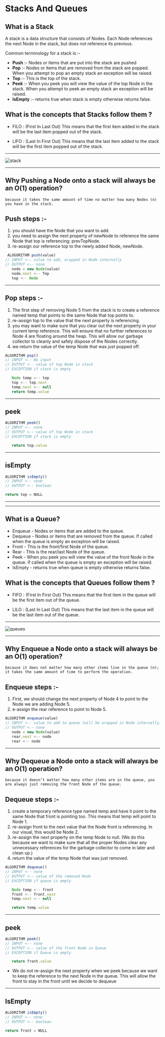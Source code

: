# Stacks And Queues

## What is a Stack

A stack is a data structure that consists of Nodes. Each Node references the next Node in the stack, but does not reference its previous.

Common terminology for a stack is :-

- **Push** :- Nodes or items that are put into the stack are pushed
- **Pop** :- Nodes or items that are removed from the stack are popped. When you attempt to pop an empty stack an exception will be raised.
- **Top** :- This is the top of the stack.
- **Peek** :- When you peek you will view the value of the top Node in the stack. When you attempt to peek an empty stack an exception will be raised.
- **IsEmpty** :- returns true when stack is empty otherwise returns false.

## What is the concepts that Stacks follow them ?

- FILO : (First In Last Out) This means that the first item added in the stack will be the last item popped out of the stack.

- LIFO : (Last In First Out) This means that the last item added to the stack will be the first item popped out of the stack.

---

![stack](./img/stack1.png)

---

## Why Pushing a Node onto a stack will always be an O(1) operation?

    because it takes the same amount of time no matter how many Nodes (n) you have in the stack.

## Push steps :-

1. you should have the Node that you want to add.
2. you need to assign the next property of newNode to reference the same Node that top is referencing: prevTopNode.
3. re-assign our reference top to the newly added Node, newNode.

```js
 ALOGORITHM push(value)
// INPUT <-- value to add, wrapped in Node internally
// OUTPUT <-- none
   node = new Node(value)
   node.next <-- Top
   top <-- Node
```

---

## Pop steps :-

1. The first step of removing Node 5 from the stack is to create a reference named temp that points to the same Node that top points to.
2. re-assign top to the value that the next property is referencing.
3. you may want to make sure that you clear out the next property in your current temp reference. This will ensure that no further references to Node 4 are floating around the heap. This will allow our garbage collector to cleanly and safely dispose of the Nodes correctly.
4. we return the value of the temp Node that was just popped off.

```js
ALGORITHM pop()
// INPUT <-- No input
// OUTPUT <-- value of top Node in stack
// EXCEPTION if stack is empty

   Node temp <-- top
   top <-- top.next
   temp.next <-- null
   return temp.value
```

---

## peek

```js
ALGORITHM peek()
// INPUT <-- none
// OUTPUT <-- value of top Node in stack
// EXCEPTION if stack is empty

   return top.value
```

---

## isEmpty

```js
ALGORITHM isEmpty()
// INPUT <-- none
// OUTPUT <-- boolean

return top = NULL
```

---
---

## What is a Queue?

- Enqueue - Nodes or items that are added to the queue.
- Dequeue - Nodes or items that are removed from the queue. If called when the queue is empty an exception will be raised.
- Front - This is the front/first Node of the queue.
- Rear - This is the rear/last Node of the queue.
- Peek - When you peek you will view the value of the front Node in the queue. If called when the queue is empty an exception will be raised.
- IsEmpty - returns true when queue is empty otherwise returns false.

## What is the concepts that Queues  follow them ?

- FIFO : (First In First Out) This means that the first item in the queue will be the first item out of the queue.

- LILO : (Last In Last Out) This means that the last item in the queue will be the last item out of the queue.

---

![queues](./img/Queue.png)

---

## Why Enqueue  a Node onto a stack will always be an O(1) operation?

    because it does not matter how many other items live in the queue (n); it takes the same amount of time to perform the operation.

## Enqueue steps :-

1. First, we should change the next property of Node 4 to point to the Node we are adding Node 5.
2. e-assign the rear reference to point to Node 5.

```js
ALGORITHM enqueue(value)
// INPUT <-- value to add to queue (will be wrapped in Node internally)
// OUTPUT <-- none
   node = new Node(value)
   rear.next <-- node
   rear <-- node
```

---

## Why Dequeue   a Node onto a stack will always be an O(1) operation?

    because it doesn’t matter how many other items are in the queue, you are always just removing the front Node of the queue.

## Dequeue steps :-

1. create a temporary reference type named temp and have it point to the same Node that front is pointing too. This means that temp will point to Node 1.
2. re-assign front to the next value that the Node front is referencing. In our visual, this would be Node 2.
3. re-assign the next property on the temp Node to null. (We do this because we want to make sure that all the proper Nodes clear any unnecessary references for the garbage collector to come in later and clean up.)
4. return the value of the temp Node that was just removed.

```js
ALGORITHM dequeue()
// INPUT <-- none
// OUTPUT <-- value of the removed Node
// EXCEPTION if queue is empty

   Node temp <-- front
   front <-- front.next
   temp.next <-- null

   return temp.value
```

---

## peek

```js
ALGORITHM peek()
// INPUT <-- none
// OUTPUT <-- value of the front Node in Queue
// EXCEPTION if Queue is empty

   return front.value
```

- We do not re-assign the next property when we peek because we want to keep the reference to the next Node in the queue. This will allow the front to stay in the front until we decide to dequeue

---

## IsEmpty

```js
ALGORITHM isEmpty()
// INPUT <-- none
// OUTPUT <-- boolean

return front = NULL
```
